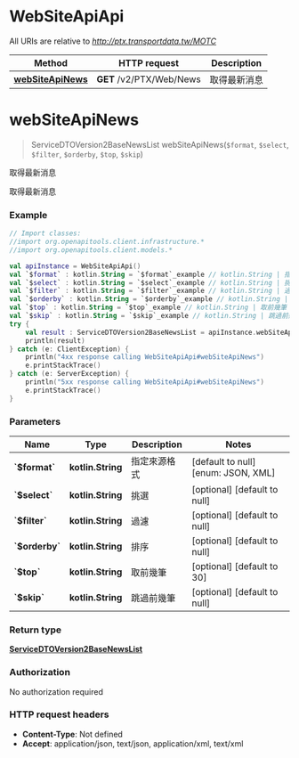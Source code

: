 # WebSiteApiApi

All URIs are relative to *http://ptx.transportdata.tw/MOTC*

Method | HTTP request | Description
------------- | ------------- | -------------
[**webSiteApiNews**](WebSiteApiApi.md#webSiteApiNews) | **GET** /v2/PTX/Web/News | 取得最新消息


<a name="webSiteApiNews"></a>
# **webSiteApiNews**
> ServiceDTOVersion2BaseNewsList webSiteApiNews(`$format`, `$select`, `$filter`, `$orderby`, `$top`, `$skip`)

取得最新消息

取得最新消息

### Example
```kotlin
// Import classes:
//import org.openapitools.client.infrastructure.*
//import org.openapitools.client.models.*

val apiInstance = WebSiteApiApi()
val `$format` : kotlin.String = `$format`_example // kotlin.String | 指定來源格式
val `$select` : kotlin.String = `$select`_example // kotlin.String | 挑選
val `$filter` : kotlin.String = `$filter`_example // kotlin.String | 過濾
val `$orderby` : kotlin.String = `$orderby`_example // kotlin.String | 排序
val `$top` : kotlin.String = `$top`_example // kotlin.String | 取前幾筆
val `$skip` : kotlin.String = `$skip`_example // kotlin.String | 跳過前幾筆
try {
    val result : ServiceDTOVersion2BaseNewsList = apiInstance.webSiteApiNews(`$format`, `$select`, `$filter`, `$orderby`, `$top`, `$skip`)
    println(result)
} catch (e: ClientException) {
    println("4xx response calling WebSiteApiApi#webSiteApiNews")
    e.printStackTrace()
} catch (e: ServerException) {
    println("5xx response calling WebSiteApiApi#webSiteApiNews")
    e.printStackTrace()
}
```

### Parameters

Name | Type | Description  | Notes
------------- | ------------- | ------------- | -------------
 **&#x60;$format&#x60;** | **kotlin.String**| 指定來源格式 | [default to null] [enum: JSON, XML]
 **&#x60;$select&#x60;** | **kotlin.String**| 挑選 | [optional] [default to null]
 **&#x60;$filter&#x60;** | **kotlin.String**| 過濾 | [optional] [default to null]
 **&#x60;$orderby&#x60;** | **kotlin.String**| 排序 | [optional] [default to null]
 **&#x60;$top&#x60;** | **kotlin.String**| 取前幾筆 | [optional] [default to 30]
 **&#x60;$skip&#x60;** | **kotlin.String**| 跳過前幾筆 | [optional] [default to null]

### Return type

[**ServiceDTOVersion2BaseNewsList**](ServiceDTOVersion2BaseNewsList.md)

### Authorization

No authorization required

### HTTP request headers

 - **Content-Type**: Not defined
 - **Accept**: application/json, text/json, application/xml, text/xml

